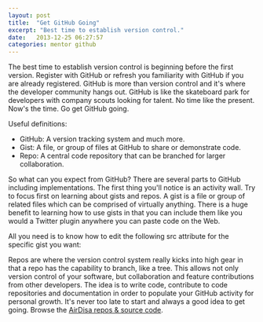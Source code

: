 ```yaml
---
layout: post
title:  "Get GitHub Going"
excerpt: "Best time to establish version control."
date:   2013-12-25 06:27:57
categories: mentor github
---
```


The best time to establish version control is beginning before the first version. Register with GitHub or refresh you familiarity with GitHub if you are already registered. GitHub is more than version control and it's where the developer community hangs out. GitHub is like the skateboard park for developers with company scouts looking for talent. No time like the present. Now's the time. Go get GitHub going.

Useful definitions:
<ul>
  <li>GitHub: A version tracking system and much more.</li>
  <li>Gist: A file, or group of files at GitHub to share or demonstrate code.</li>
  <li>Repo: A central code repository that can be branched for larger collaboration.</li>
</ul>

So what can you expect from GitHub? There are several parts to GitHub including implementations. The first thing you'll notice is an activity wall. Try to focus first on learning about gists and repos. A gist is a file or group of related files which can be comprised of virtually anything. There is a huge benefit to learning how to use gists in that you can include them like you would a Twitter plugin anywhere you can paste code on the Web.

All you need is to know how to edit the following src attribute for the specific gist you want:

<script src="https://gist.github.com/AirDisa/8124295.js"></script>

Repos are where the version control system really kicks into high gear in that a repo has the capability to branch, like a tree. This allows not only version control of your software, but collaboration and feature contributions from other developers. The idea is to write code, contribute to code repositories and documentation in order to populate your GitHub activity for personal growth. It's never too late to start and always a good idea to get going. Browse the [AirDisa repos &amp; source code][airdisa-github].

[airdisa-github]: http://github.com/AirDisa
